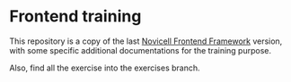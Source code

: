 # Frontend training

This repository is a copy of the last [Novicell Frontend Framework](https://github.com/Novicell/novicell-frontend) version, with some specific additional documentations for the training purpose.

Also, find all the exercise into the exercises branch.
